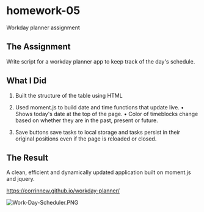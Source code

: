 # homework-05
Workday planner assignment

## The Assignment
Write script for a workday planner app to keep track of the day's schedule.

## What I Did
1. Built the structure of the table using HTML

2. Used moment.js to build date and time functions that update live.
  • Shows today's date at the top of the page.
  • Color of timeblocks change based on whether they are in the past, present or future.

3. Save buttons save tasks to local storage and tasks persist in their original positions even if the page is reloaded or closed.

## The Result

A clean, efficient and dynamically updated application built on moment.js and jquery.

https://corrinnew.github.io/workday-planner/

![Work-Day-Scheduler.PNG](https://github.com/CorrinneW/workday-planner/blob/main/assets/images/Work-Day-Scheduler.png)

